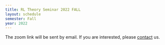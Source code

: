 ```yaml
---
title: RL Theory Seminar 2022 FALL
layout: schedule
semester: Fall
year: 2022
---
```


The zoom link will be sent by email. If you are interested, please [contact](about.html) us.